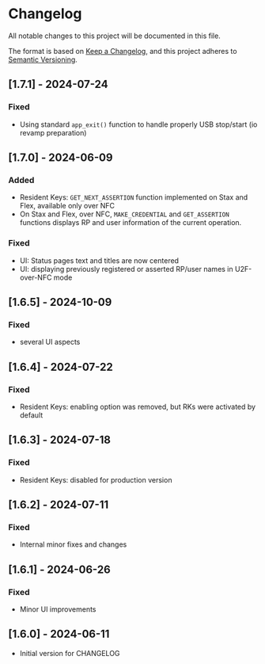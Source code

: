 # Changelog

All notable changes to this project will be documented in this file.

The format is based on [Keep a Changelog](https://keepachangelog.com/en/1.0.0/),
and this project adheres to [Semantic Versioning](https://semver.org/spec/v2.0.0.html).

## [1.7.1] - 2024-07-24

### Fixed
- Using standard `app_exit()` function to handle properly USB stop/start (io revamp preparation)


## [1.7.0] - 2024-06-09

### Added

- Resident Keys: `GET_NEXT_ASSERTION` function implemented on Stax and Flex, available only over NFC
- On Stax and Flex, over NFC, `MAKE_CREDENTIAL` and `GET_ASSERTION` functions displays RP and user
  information of the current operation.

### Fixed

- UI: Status pages text and titles are now centered
- UI: displaying previously registered or asserted RP/user names in U2F-over-NFC mode


## [1.6.5] - 2024-10-09


### Fixed

- several UI aspects

## [1.6.4] - 2024-07-22

### Fixed

- Resident Keys: enabling option was removed, but RKs were activated by default


## [1.6.3] - 2024-07-18

### Fixed

- Resident Keys: disabled for production version


## [1.6.2] - 2024-07-11

### Fixed

- Internal minor fixes and changes

## [1.6.1] - 2024-06-26

### Fixed

- Minor UI improvements


## [1.6.0] - 2024-06-11

- Initial version for CHANGELOG
